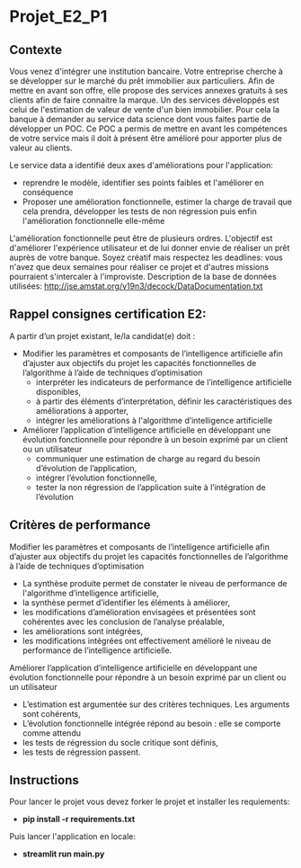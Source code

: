 # Projet_E2_P1

## Contexte

Vous venez d'intégrer une institution bancaire. Votre entreprise cherche à se développer sur le marché du prêt immobilier aux particuliers. Afin de mettre en avant son offre, elle propose des services annexes gratuits à ses clients afin de faire connaitre la marque. Un des services développés est celui de l'estimation de valeur de vente d'un bien immobilier. Pour cela la banque à demander au service data science dont vous faites partie de développer un POC. Ce POC a permis de mettre en avant les compétences de votre service mais il doit à présent être amélioré pour apporter plus de valeur au clients.

Le service data a identifié deux axes d'améliorations pour l'application:
- reprendre le modèle, identifier ses points faibles et l'améliorer en conséquence
- Proposer une amélioration fonctionnelle, estimer la charge de travail que cela prendra, développer les tests de non régression puis enfin l'amélioration fonctionnelle elle-même

L'amélioration fonctionnelle peut être de plusieurs ordres. L'objectif est d'améliorer l'expérience utilisateur et de lui donner envie de réaliser un prêt auprès de votre banque. Soyez créatif mais respectez les deadlines: vous n'avez que deux semaines pour réaliser ce projet et d'autres missions pourraient s'intercaler à l'improviste. 
Description de la base de données utilisées: http://jse.amstat.org/v19n3/decock/DataDocumentation.txt

## Rappel consignes certification E2:

A partir d’un projet existant, le/la candidat(e) doit :
- Modifier les paramètres et composants de l’intelligence artificielle afin d’ajuster aux objectifs du projet les capacités fonctionnelles de l’algorithme à l’aide de techniques d’optimisation
   - interpréter les indicateurs de performance de l’intelligence artificielle disponibles,
   - à partir des éléments d’interprétation, définir les caractéristiques des améliorations à apporter,
   - intégrer les améliorations à l'algorithme d’intelligence artificielle
- Améliorer l’application d’intelligence artificielle en développant une évolution fonctionnelle pour répondre à un besoin exprimé par un client ou un utilisateur
   - communiquer une estimation de charge au regard du besoin d’évolution de l’application,
   - intégrer l’évolution fonctionnelle,
   - tester la non régression de l’application suite à l’intégration de l’évolution

## Critères de performance

Modifier les paramètres et composants de l’intelligence artificielle afin d’ajuster aux objectifs du projet les capacités fonctionnelles de l’algorithme à l’aide de techniques d’optimisation
- La synthèse produite permet de constater le niveau de performance de l'algorithme d’intelligence artificielle,
- la synthèse permet d’identifier les éléments à améliorer,
- les modifications d’amélioration envisagées et présentées sont cohérentes avec les conclusion de l’analyse préalable,
- les améliorations sont intégrées,
- les modifications intégrées ont effectivement amélioré le niveau de performance de l’intelligence artificielle.

Améliorer l’application d’intelligence artificielle en développant une évolution fonctionnelle pour répondre à un besoin exprimé par un client ou un utilisateur
- L’estimation est argumentée sur des critères techniques. Les arguments sont cohérents,
- L’évolution fonctionnelle intégrée répond au besoin : elle se comporte comme attendu
- les tests de régression du socle critique sont définis,
- les tests de régression passent.

## Instructions

Pour lancer le projet vous devez forker le projet et installer les requiements:
- **pip install -r requirements.txt**

Puis lancer l'application en locale:
- **streamlit run main.py**

